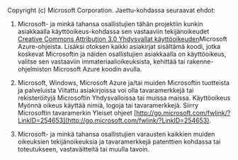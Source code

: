 Copyright (c) Microsoft Corporation.  Jaettu-kohdassa seuraavat ehdot:
 
1. Microsoft- ja minkä tahansa osallistujien tähän projektiin kunkin asiakkaalla käyttöoikeus-kohdassa sen vastaaviin tekijänoikeudet [Creative Commons Attribution 3.0 Yhdysvallat käyttöoikeuden](http://creativecommons.org/licenses/by/3.0/us/legalcode)Microsoft Azure-ohjeista.  Lisäksi otoksen kaikki asiakirjat sisältämä koodi, jotka koskevat Microsoftin ja näiden osallistujien asiakkaalla on käyttöoikeus, valitse sen vastaaviin immateriaalioikeuksista, kehittää tai rakenne-ohjelmiston Microsoft Azure koodin avulla.
 
2.  Microsoft, Windows, Microsoft Azure ja/tai muiden Microsoftin tuotteista ja palveluista Viitattu asiakirjoissa voi olla tavaramerkkejä tai rekisteröityjä Microsoftin Yhdysvalloissa tai muissa maissa. Käyttöoikeus Myönnä oikeus käyttää nimiä, logoja tai tavaramerkkejä. Siirry Microsoftin tavaramerkin Yleiset ohjeet [http://go.microsoft.com/fwlink/?LinkID=254653](http://go.microsoft.com/fwlink/?LinkID=254653).
 
3.  Microsoft- ja minkä tahansa osallistujien varausten kaikkien muiden oikeuksien tekijänoikeuksia ja tavaramerkkejä patenttien kohdassa tai toteutukseen, vastaväitteitä tai muulla tavoin.